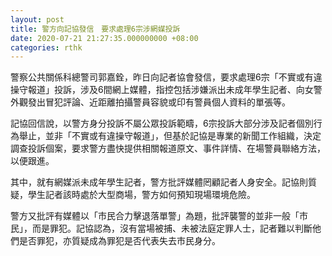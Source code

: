 ```yaml
---
layout: post
title: 警方向記協發信　要求處理6宗涉網媒投訴
date: 2020-07-21 21:27:35.000000000 +08:00
categories: rthk
---
```


警察公共關係科總警司郭嘉銓，昨日向記者協會發信，要求處理6宗「不實或有違操守報道」投訴，涉及6間網上媒體，指控包括涉嫌派出未成年學生記者、向女警外觀發出冒犯評論、近距離拍攝警員容貌或印有警員個人資料的單張等。

記協回信說，以警方身分投訴不屬公眾投訴範疇，6宗投訴大部分涉及記者個別行為舉止，並非「不實或有違操守報道」，但基於記協是專業的新聞工作組織，決定調查投訴個案，要求警方盡快提供相關報道原文、事件詳情、在場警員聯絡方法，以便跟進。

其中，就有網媒派未成年學生記者，警方批評媒體罔顧記者人身安全。記協則質疑，學生記者該時處於大型商場，警方如何預知現場環境危險。

警方又批評有媒體以「市民合力擊退落單警」為題，批評襲警的並非一般「市民」，而是罪犯。記協認為，沒有當場被捕、未被法庭定罪人士，記者難以判斷他們是否罪犯，亦質疑成為罪犯是否代表失去市民身分。
